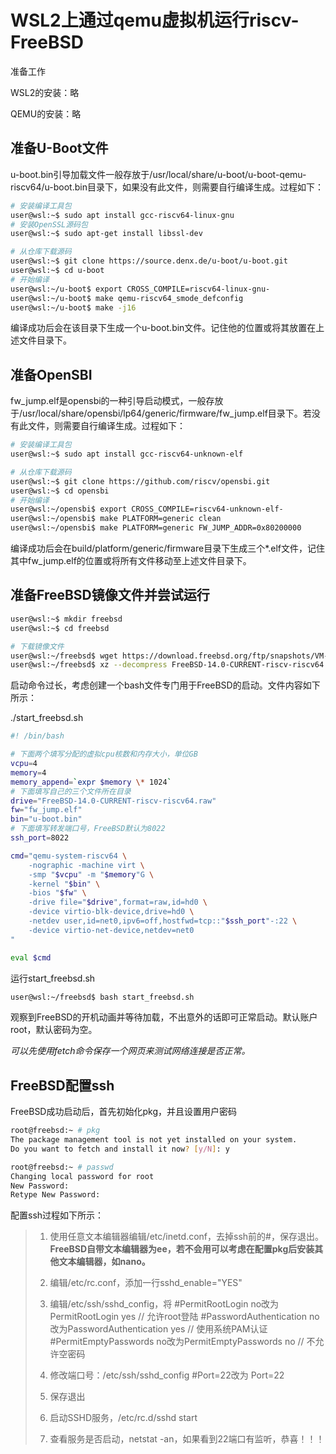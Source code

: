 # WSL2上通过qemu虚拟机运行riscv-FreeBSD

准备工作

WSL2的安装：略

QEMU的安装：略

## 准备U-Boot文件

u-boot.bin引导加载文件一般存放于/usr/local/share/u-boot/u-boot-qemu-riscv64/u-boot.bin目录下，如果没有此文件，则需要自行编译生成。过程如下：

```bash
# 安装编译工具包
user@wsl:~$ sudo apt install gcc-riscv64-linux-gnu
# 安装OpenSSL源码包
user@wsl:~$ sudo apt-get install libssl-dev

# 从仓库下载源码
user@wsl:~$ git clone https://source.denx.de/u-boot/u-boot.git
user@wsl:~$ cd u-boot
# 开始编译
user@wsl:~/u-boot$ export CROSS_COMPILE=riscv64-linux-gnu-
user@wsl:~/u-boot$ make qemu-riscv64_smode_defconfig
user@wsl:~/u-boot$ make -j16
```

编译成功后会在该目录下生成一个u-boot.bin文件。记住他的位置或将其放置在上述文件目录下。

## 准备OpenSBI

fw_jump.elf是opensbi的一种引导启动模式，一般存放于/usr/local/share/opensbi/lp64/generic/firmware/fw_jump.elf目录下。若没有此文件，则需要自行编译生成。过程如下：

```bash
# 安装编译工具包
user@wsl:~$ sudo apt install gcc-riscv64-unknown-elf

# 从仓库下载源码
user@wsl:~$ git clone https://github.com/riscv/opensbi.git
user@wsl:~$ cd opensbi
# 开始编译
user@wsl:~/opensbi$ export CROSS_COMPILE=riscv64-unknown-elf-
user@wsl:~/opensbi$ make PLATFORM=generic clean
user@wsl:~/opensbi$ make PLATFORM=generic FW_JUMP_ADDR=0x80200000
```

编译成功后会在build/platform/generic/firmware目录下生成三个*.elf文件，记住其中fw_jump.elf的位置或将所有文件移动至上述文件目录下。

## 准备FreeBSD镜像文件并尝试运行

```bash
user@wsl:~$ mkdir freebsd
user@wsl:~$ cd freebsd

# 下载镜像文件
user@wsl:~/freebsd$ wget https://download.freebsd.org/ftp/snapshots/VM-IMAGES/14.0-CURRENT/riscv64/Latest/FreeBSD-14.0-CURRENT-riscv-riscv64.raw.xz
user@wsl:~/freebsd$ xz --decompress FreeBSD-14.0-CURRENT-riscv-riscv64.raw.xz
```

启动命令过长，考虑创建一个bash文件专门用于FreeBSD的启动。文件内容如下所示：

./start_freebsd.sh

```bash
#! /bin/bash

# 下面两个填写分配的虚拟cpu核数和内存大小，单位GB
vcpu=4
memory=4
memory_append=`expr $memory \* 1024`
# 下面填写自己的三个文件所在目录
drive="FreeBSD-14.0-CURRENT-riscv-riscv64.raw"
fw="fw_jump.elf"
bin="u-boot.bin"
# 下面填写转发端口号，FreeBSD默认为8022
ssh_port=8022

cmd="qemu-system-riscv64 \
	-nographic -machine virt \
	-smp "$vcpu" -m "$memory"G \
    -kernel "$bin" \
    -bios "$fw" \
    -drive file="$drive",format=raw,id=hd0 \
    -device virtio-blk-device,drive=hd0 \
    -netdev user,id=net0,ipv6=off,hostfwd=tcp::"$ssh_port"-:22 \
    -device virtio-net-device,netdev=net0
"

eval $cmd
```

运行start_freebsd.sh

```bash
user@wsl:~/freebsd$ bash start_freebsd.sh
```

观察到FreeBSD的开机动画并等待加载，不出意外的话即可正常启动。默认账户root，默认密码为空。

*可以先使用fetch命令保存一个网页来测试网络连接是否正常。*

## FreeBSD配置ssh

FreeBSD成功启动后，首先初始化pkg，并且设置用户密码

```bash
root@freebsd:~ # pkg
The package management tool is not yet installed on your system.
Do you want to fetch and install it now? [y/N]: y

root@freebsd:~ # passwd
Changing local password for root
New Password:
Retype New Password:
```

配置ssh过程如下所示：

>1. 使用任意文本编辑器编辑/etc/inetd.conf，去掉ssh前的#，保存退出。**FreeBSD自带文本编辑器为ee，若不会用可以考虑在配置pkg后安装其他文本编辑器，如nano。**
>
>2. 编辑/etc/rc.conf，添加一行sshd_enable="YES"
>
>3. 编辑/etc/ssh/sshd_config，将
>     \#PermitRootLogin no改为PermitRootLogin yes // 允许root登陆
>     \#PasswordAuthentication no改为PasswordAuthentication yes // 使用系统PAM认证
>     \#PermitEmptyPasswords no改为PermitEmptyPasswords no // 不允许空密码
>
>4. 修改端口号：/etc/ssh/sshd_config
>     \#Port=22改为 Port=22
>
>5. 保存退出
>
>6. 启动SSHD服务，/etc/rc.d/sshd start
>
>7. 查看服务是否启动，netstat -an，如果看到22端口有监听，恭喜！！！